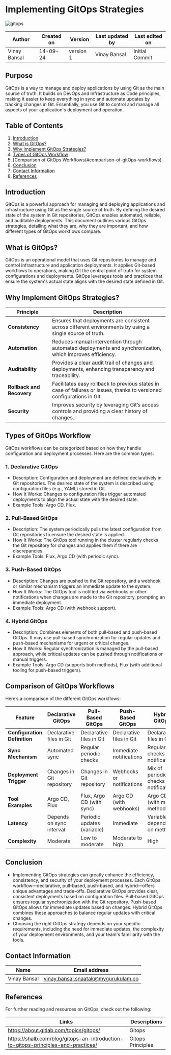 # Implementing GitOps Strategies

![gitops](https://github.com/user-attachments/assets/791f74c2-ebbd-446e-802b-0fd6d1b6ae6c)

  | Author        | Created on | Version | Last updated by | Last edited on |
  |-------------|---------|-------------|-------------|---------|
  | Vinay Bansal | 14-09-24 | version 1 | Vinay Bansal | Initial Commit |

  
## Purpose
GitOps is a way to manage and deploy applications by using Git as the main source of truth. It builds on DevOps and Infrastructure as Code principles, making it easier to keep everything in sync and automate updates by tracking changes in Git. Essentially, you use Git to control and manage all aspects of your application's deployment and operation.

## Table of Contents
1. [Introduction](#introduction)
2. [What is GitOps?](#what-is-gitOps?)
3. [Why Implement GitOps Strategies?](#why-implement-gitOps-strategies?)
4. [Types of GitOps Workflow](#types-of-gitOps-workflow)
5. [Comparison of GitOps Workflows(#comparison-of-gitOps-workflows)
6. [Conclusion](#conclusion)
10. [Contact Information](#contact-information)
11. [References](#references)

## Introduction
GitOps is a powerful approach for managing and deploying applications and infrastructure using Git as the single source of truth. By defining the desired state of the system in Git repositories, GitOps enables automated, reliable, and auditable deployments. This document outlines various GitOps strategies, detailing what they are, why they are important, and how different types of GitOps workflows compare.

## What is GitOps?
GitOps is an operational model that uses Git repositories to manage and control infrastructure and application deployments. It applies Git-based workflows to operations, making Git the central point of truth for system configurations and deployments. GitOps leverages tools and practices that ensure the system's actual state aligns with the desired state defined in Git.


## Why Implement GitOps Strategies?
| **Principle**           | **Description**                                                                                                   |
|-------------------------|-------------------------------------------------------------------------------------------------------------------|
| **Consistency**         | Ensures that deployments are consistent across different environments by using a single source of truth.         |
| **Automation**          | Reduces manual intervention through automated deployments and synchronization, which improves efficiency.         |
| **Auditability**        | Provides a clear audit trail of changes and deployments, enhancing transparency and traceability.                |
| **Rollback and Recovery** | Facilitates easy rollback to previous states in case of failures or issues, thanks to versioned configurations in Git. |
| **Security**            | Improves security by leveraging Git’s access controls and providing a clear history of changes.                   |


## Types of GitOps Workflow
GitOps workflows can be categorized based on how they handle configuration and deployment processes. Here are the common types:

### 1. Declarative GitOps
-	Description: Configuration and deployment are defined declaratively in Git repositories. The desired state of the system is described using configuration files (e.g., YAML) stored in Git.
-	How It Works: Changes to configuration files trigger automated deployments to align the actual state with the desired state.
-	Example Tools: Argo CD, Flux.
### 2. Pull-Based GitOps
-	Description: The system periodically pulls the latest configuration from Git repositories to ensure the desired state is applied.
-	How It Works: The GitOps tool running in the cluster regularly checks the Git repository for changes and applies them if there are discrepancies.
-	Example Tools: Flux, Argo CD (with periodic sync).
### 3. Push-Based GitOps
-	Description: Changes are pushed to the Git repository, and a webhook or similar mechanism triggers an immediate update to the system.
-	How It Works: The GitOps tool is notified via webhooks or other notifications when changes are made to the Git repository, prompting an immediate deployment.
-	Example Tools: Argo CD (with webhook support).
### 4. Hybrid GitOps
-	Description: Combines elements of both pull-based and push-based GitOps. It may use pull-based synchronization for regular updates and push-based mechanisms for urgent or critical changes.
-	How It Works: Regular synchronization is managed by the pull-based approach, while critical updates can be pushed through notifications or manual triggers.
-	Example Tools: Argo CD (supports both methods), Flux (with additional tooling for push-based triggers).

## Comparison of GitOps Workflows
Here’s a comparison of the different GitOps workflows:

| **Feature**              | **Declarative GitOps**                  | **Pull-Based GitOps**                    | **Push-Based GitOps**                     | **Hybrid GitOps**                        |
|--------------------------|-----------------------------------------|-----------------------------------------|------------------------------------------|-----------------------------------------|
| **Configuration Definition** | Declarative files in Git                | Declarative files in Git                | Declarative files in Git                 | Declarative files in Git                |
| **Sync Mechanism**       | Automated sync                           | Regular periodic checks                 | Immediate notifications                  | Regular checks + notifications          |
| **Deployment Trigger**   | Changes in Git repository                | Changes in Git repository               | Webhooks or notifications                | Mix of periodic checks and notifications |
| **Tool Examples**        | Argo CD, Flux                            | Flux, Argo CD (with sync)               | Argo CD (with webhooks)                  | Argo CD (with mixed methods)            |
| **Latency**              | Depends on sync interval                 | Periodic updates (variable)             | Immediate                                | Variable, depending on method           |
| **Complexity**           | Moderate                                 | Low to moderate                         | Moderate to high                         | High                                    |


## Conclusion

- Implementing GitOps strategies can greatly enhance the efficiency, consistency, and security of your deployment processes. Each GitOps workflow—declarative, pull-based, push-based, and hybrid—offers unique advantages and trade-offs. Declarative GitOps provides clear, consistent deployments based on configuration files. Pull-based GitOps ensures regular synchronization with the Git repository. Push-based GitOps allows for immediate updates based on changes. Hybrid GitOps combines these approaches to balance regular updates with critical changes.
- Choosing the right GitOps strategy depends on your specific requirements, including the need for immediate updates, the complexity of your deployment environments, and your team's familiarity with the tools.


## Contact Information

| Name | Email address|
|------|---------------------|
| Vinay Bansal | vinay.bansal.snaatak@mygurukulam.co |

## References
For further reading and resources on GitOps, check out the following:

| Links | Descriptions|
|------|---------------------|
| https://about.gitlab.com/topics/gitops/ | Gitops |
| https://shalb.com/blog/gitops-an-introduction-to-gitops-principles-and-practices/ | Gitops Principles |
